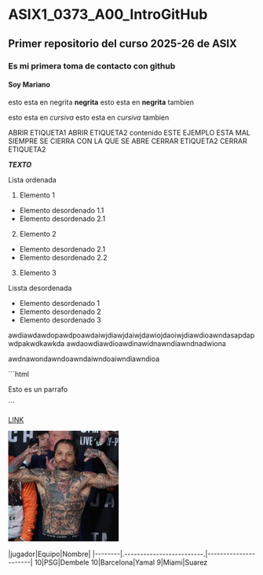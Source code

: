 # ASIX1_0373_A00_IntroGitHub
## Primer repositorio del curso 2025-26 de ASIX
### Es mi primera toma de contacto con github
#### Soy Mariano 
esto esta en negrita __negrita__
esto esta en **negrita** tambien


esto esta en _cursiva_
esto esta en *cursiva* tambien

ABRIR ETIQUETA1
    ABRIR ETIQUETA2
        contenido                   ESTE EJEMPLO ESTA MAL SIEMPRE SE CIERRA CON LA QUE SE ABRE
    CERRAR ETIQUETA2
CERRAR ETIQUETA2

**_TEXTO_**

Lista ordenada
1. Elemento 1
* Elemento desordenado 1.1 
* Elemento desordenado 2.1
2. Elemento 2
* Elemento desordenado 2.1
* Elemento desordenado 2.2
3. Elemento 3

Lissta desordenada
* Elemento desordenado 1
* Elemento desordenado 2
* Elemento desordenado 3


awdiawdawdopawdpoawdaiwjdiawjdaiwjdawiojdaoiwjdiawdioawndasapdapwdpakwdkawkda
awdaowdiawdioawdinawidnawndiawndnadwiona

awdnawondawndoawndaiwndoaiwndiawndioa

´´´html
<p> Esto es un parrafo </p>
´´´

[LINK](https://markdown.es/)

![alt text](./imagen1.jpg)

|jugador|Equipo|Nombre|
|--------|.-------------------------.|----------------------|
10|PSG|Dembele
10|Barcelona|Yamal
9|Miami|Suarez

